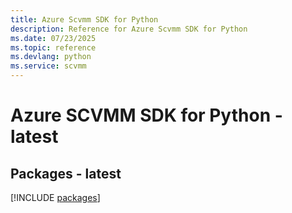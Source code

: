 ```yaml
---
title: Azure Scvmm SDK for Python
description: Reference for Azure Scvmm SDK for Python
ms.date: 07/23/2025
ms.topic: reference
ms.devlang: python
ms.service: scvmm
---
```

# Azure SCVMM SDK for Python - latest
## Packages - latest
[!INCLUDE [packages](scvmm-index.md)]